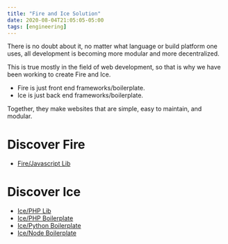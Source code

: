 ```yaml
---
title: "Fire and Ice Solution"
date: 2020-08-04T21:05:05-05:00
tags: [engineering]
---
```


There is no doubt about it, no matter what language or build platform one uses, all development is becoming more modular and more decentralized.

This is true mostly in the field of web development, so that is why we have been working to create Fire and Ice.

* Fire is just front end frameworks/boilerplate.
* Ice is just back end frameworks/boilerplate.

Together, they make websites that are simple, easy to maintain, and modular.

# Discover Fire
* [Fire/Javascript Lib](https://github.com/blazed-space/fire)

# Discover Ice
* [Ice/PHP Lib](https://github.com/blazed-space/ice)
* [Ice/PHP Boilerplate](https://github.com/blazed-space/blz-ice-php)
* [Ice/Python Boilerplate](https://github.com/blazed-space/blz-ice-py)
* [Ice/Node Boilerplate](https://github.com/blazed-space/blz-ice-node)